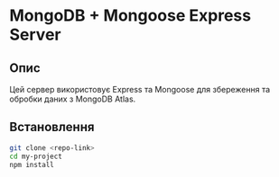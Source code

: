 # MongoDB + Mongoose Express Server

## Опис
Цей сервер використовує Express та Mongoose для збереження та обробки даних з MongoDB Atlas.

## Встановлення

```bash
git clone <repo-link>
cd my-project
npm install